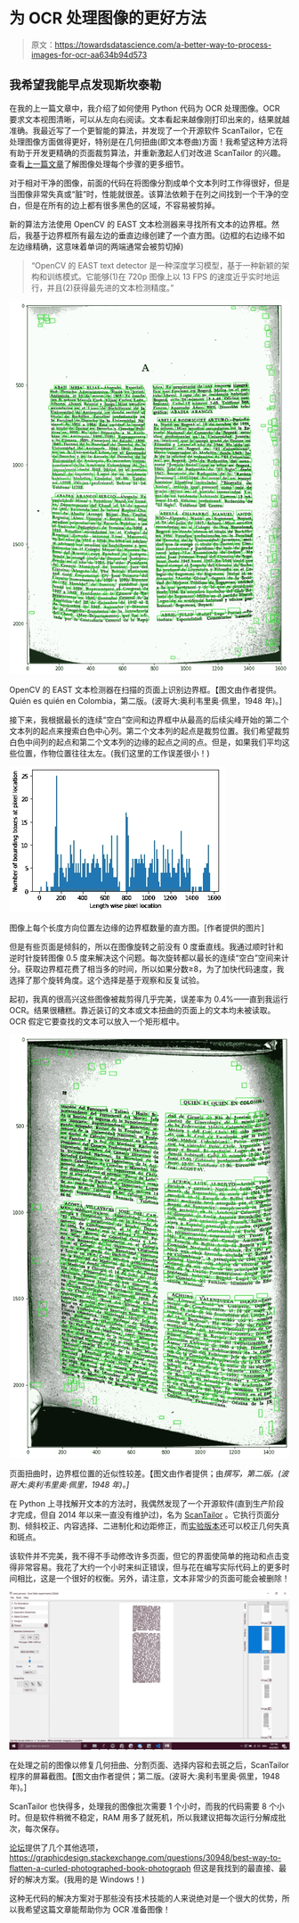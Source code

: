 # 为 OCR 处理图像的更好方法

> 原文：<https://towardsdatascience.com/a-better-way-to-process-images-for-ocr-aa634b94d573>

## 我希望我能早点发现斯坎泰勒

在我的上一篇文章中，我介绍了如何使用 Python 代码为 OCR 处理图像。OCR 要求文本视图清晰，可以从左向右阅读。文本看起来越像刚打印出来的，结果就越准确。我最近写了一个更智能的算法，并发现了一个开源软件 ScanTailor，它在处理图像方面做得更好，特别是在几何扭曲(即文本卷曲)方面！我希望这种方法将有助于开发更精确的页面裁剪算法，并重新激起人们对改进 ScanTailor 的兴趣。查看[上一篇文章](/intelligently-cropping-page-marginalia-ab04744a1111)了解图像处理每个步骤的更多细节。

对于相对干净的图像，前面的代码在将图像分割成单个文本列时工作得很好，但是当图像非常失真或“脏”时，性能就很差。该算法依赖于在列之间找到一个干净的空白，但是在所有的边上都有很多黑色的区域，不容易被剪掉。

新的算法方法使用 OpenCV 的 EAST 文本检测器来寻找所有文本的边界框。然后，我基于边界框所有最左边的垂直边缘创建了一个直方图。(边框的右边缘不如左边缘精确，这意味着单词的两端通常会被剪切掉)

> “OpenCV 的 EAST text detector 是一种深度学习模型，基于一种新颖的架构和训练模式。它能够(1)在 720p 图像上以 13 FPS 的速度近乎实时地运行，并且(2)获得最先进的文本检测精度。”

![](img/5a53cc3491b2455d26abf815c17ec8eb.png)

OpenCV 的 EAST 文本检测器在扫描的页面上识别边界框。【图文由作者提供。Quién es quién en Colombia，第二版。(波哥大:奥利韦里奥·佩里，1948 年)。]

接下来，我根据最长的连续“空白”空间和边界框中从最高的后续尖峰开始的第二个文本列的起点来搜索白色中心列。第二个文本列的起点是裁剪位置。我们希望裁剪白色中间列的起点和第二个文本列的边缘的起点之间的点。但是，如果我们平均这些位置，作物位置往往太左。(我们这里的工作误差很小！)

![](img/401d07b808f93bc0ff82809902be67cd.png)

图像上每个长度方向位置左边缘的边界框数量的直方图。[作者提供的图片]

但是有些页面是倾斜的，所以在图像旋转之前没有 0 度垂直线。我通过顺时针和逆时针旋转图像 0.5 度来解决这个问题。每次旋转都以最长的连续“空白”空间来计分。获取边界框花费了相当多的时间，所以如果分数≥8，为了加快代码速度，我选择了那个旋转角度。这个选择是基于观察和反复试验。

起初，我真的很高兴这些图像被裁剪得几乎完美，误差率为 0.4%——直到我运行 OCR。结果很糟糕。靠近装订的文本或文本扭曲的页面上的文本均未被读取。OCR 假定它要查找的文本可以放入一个矩形框中。

![](img/879e0c98e16be98c5ad4b9ed448aa2ac.png)

页面扭曲时，边界框位置的近似性较差。【图文由作者提供；由*撰写，第二版。(波哥大:奥利韦里奥·佩里，1948 年)。]*

在 Python 上寻找解开文本的方法时，我偶然发现了一个开源软件(直到生产阶段才完成，但自 2014 年以来一直没有维护过)，名为 [ScanTailor](https://github.com/scantailor/scantailor) 。它执行页面分割、倾斜校正、内容选择、二进制化和边距修正，而[实验版本](https://github.com/Tulon/scantailor/releases/tag/EXPERIMENTAL_2015_06_20)还可以校正几何失真和斑点。

该软件并不完美，我不得不手动修改许多页面，但它的界面使简单的拖动和点击变得非常容易。我花了大约一个小时来纠正错误，但与花在编写实际代码上的更多时间相比，这是一个很好的权衡。另外，请注意，文本非常少的页面可能会被删除！

![](img/e707bb2034df3f1d19cf3981d3f9ae73.png)

在处理之前的图像以修复几何扭曲、分割页面、选择内容和去斑之后，ScanTailor 程序的屏幕截图。【图文由作者提供；第二版。(波哥大:奥利韦里奥·佩里，1948 年)。]

ScanTailor 也快得多，处理我的图像批次需要 1 个小时，而我的代码需要 8 个小时。但是软件稍微不稳定，RAM 用多了就死机，所以我建议把每次运行分解成批次，每次保存。

[论坛](https://graphicdesign.stackexchange.com/questions/30948/best-way-to-flatten-a-curled-photographed-book-photograph)提供了几个其他选项， <https://graphicdesign.stackexchange.com/questions/30948/best-way-to-flatten-a-curled-photographed-book-photograph> 但这是我找到的最直接、最好的解决方案。(我用的是 Windows！)

这种无代码的解决方案对于那些没有技术技能的人来说绝对是一个很大的优势，所以我希望这篇文章能帮助你为 OCR 准备图像！